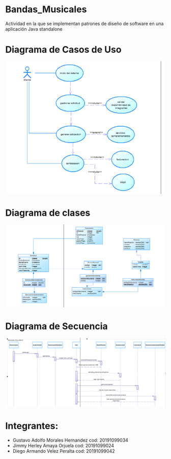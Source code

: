 # Bandas_Musicales
Actividad en la que se implementan patrones de diseño de software en una aplicación Java standalone
# Diagrama de Casos de Uso
![CU](https://github.com/eisjgd2019/Bandas_Musicales/blob/master/trabajo%20bandas%20musicales/UML/modelo%20CU.PNG)
# Diagrama de clases
![ER](https://github.com/eisjgd2019/Bandas_Musicales/blob/master/trabajo%20bandas%20musicales/UML/modelo%20ER.PNG)

# Diagrama de Secuencia
![ER](https://github.com/eisjgd2019/Bandas_Musicales/blob/master/trabajo%20bandas%20musicales/UML/Diagrama_secuencia_musicos.PNG)

Integrantes: 
============

- Gustavo Adolfo Morales Hernandez cod: 20191099034
- Jimmy Herley Amaya Orjuela cod: 20191099024
- Diego Armando Velez Peralta cod: 20191099042
